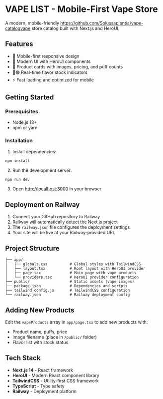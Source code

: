 # VAPE LIST - Mobile-First Vape Store

A modern, mobile-friendly https://github.com/Solussapientia/vape-catalogvape store catalog built with Next.js and HeroUI.

## Features

- 📱 Mobile-first responsive design
- 🎨 Modern UI with HeroUI components
- 🌟 Product cards with images, pricing, and puff counts
- 🔴🟢 Real-time flavor stock indicators
- ⚡ Fast loading and optimized for mobile

## Getting Started

### Prerequisites

- Node.js 18+ 
- npm or yarn

### Installation

1. Install dependencies:
```bash
npm install
```

2. Run the development server:
```bash
npm run dev
```

3. Open [http://localhost:3000](http://localhost:3000) in your browser

## Deployment on Railway

1. Connect your GitHub repository to Railway
2. Railway will automatically detect the Next.js project
3. The `railway.json` file configures the deployment settings
4. Your site will be live at your Railway-provided URL

## Project Structure

```
├── app/
│   ├── globals.css          # Global styles with TailwindCSS
│   ├── layout.tsx           # Root layout with HeroUI provider
│   ├── page.tsx             # Main page with vape products
│   └── providers.tsx        # HeroUI provider configuration
├── public/                  # Static assets (vape images)
├── package.json             # Dependencies and scripts
├── tailwind.config.js       # TailwindCSS configuration
└── railway.json             # Railway deployment config
```

## Adding New Products

Edit the `vapeProducts` array in `app/page.tsx` to add new products with:
- Product name, puffs, price
- Image filename (place in `/public/` folder)
- Flavor list with stock status

## Tech Stack

- **Next.js 14** - React framework
- **HeroUI** - Modern React component library
- **TailwindCSS** - Utility-first CSS framework
- **TypeScript** - Type safety
- **Railway** - Deployment platform 